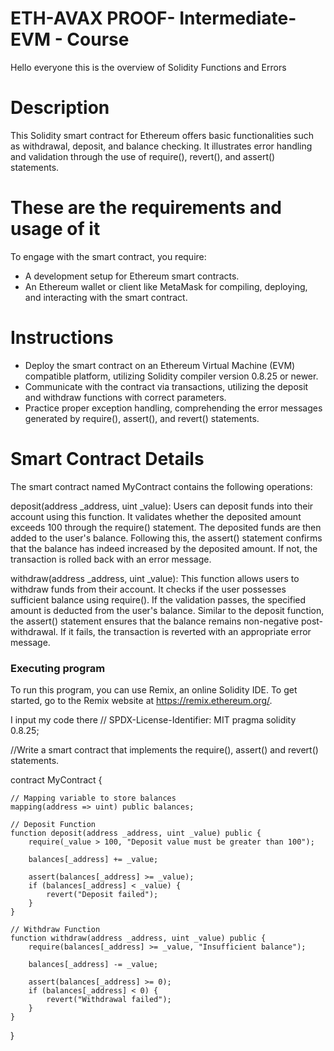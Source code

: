 # ETH-AVAX PROOF- Intermediate- EVM - Course 
Hello everyone this is the overview of Solidity Functions and Errors
# Description
This Solidity smart contract for Ethereum offers basic functionalities such as withdrawal, deposit, and balance checking. It illustrates error handling and validation through the use of require(), revert(), and assert() statements.
# These are the requirements and usage of it 
To engage with the smart contract, you require:
* A development setup for Ethereum smart contracts.
* An Ethereum wallet or client like MetaMask for compiling, deploying, and interacting with the smart contract.

# Instructions
* Deploy the smart contract on an Ethereum Virtual Machine (EVM) compatible platform, utilizing Solidity compiler version 0.8.25 or newer.
* Communicate with the contract via transactions, utilizing the deposit and withdraw functions with correct parameters.
* Practice proper exception handling, comprehending the error messages generated by require(), assert(), and revert() statements.

# Smart Contract Details
The smart contract named MyContract contains the following operations:

deposit(address _address, uint _value): Users can deposit funds into their account using this function. It validates whether the deposited amount exceeds 100 through the require() statement. The deposited funds are then added to the user's balance. Following this, the assert() statement confirms that the balance has indeed increased by the deposited amount. If not, the transaction is rolled back with an error message.

withdraw(address _address, uint _value): This function allows users to withdraw funds from their account. It checks if the user possesses sufficient balance using require(). If the validation passes, the specified amount is deducted from the user's balance. Similar to the deposit function, the assert() statement ensures that the balance remains non-negative post-withdrawal. If it fails, the transaction is reverted with an appropriate error message.

### Executing program

To run this program, you can use Remix, an online Solidity IDE. To get started, go to the Remix website at https://remix.ethereum.org/.

I input my code there 
// SPDX-License-Identifier: MIT
pragma solidity 0.8.25;

//Write a smart contract that implements the require(), assert() and revert() statements.

contract MyContract {

    // Mapping variable to store balances
    mapping(address => uint) public balances;

    // Deposit Function
    function deposit(address _address, uint _value) public {
        require(_value > 100, "Deposit value must be greater than 100");

        balances[_address] += _value;

        assert(balances[_address] >= _value);
        if (balances[_address] < _value) {
            revert("Deposit failed");
        }
    }

    // Withdraw Function
    function withdraw(address _address, uint _value) public {
        require(balances[_address] >= _value, "Insufficient balance");

        balances[_address] -= _value;

        assert(balances[_address] >= 0);
        if (balances[_address] < 0) {
            revert("Withdrawal failed");
        }
    }
}

